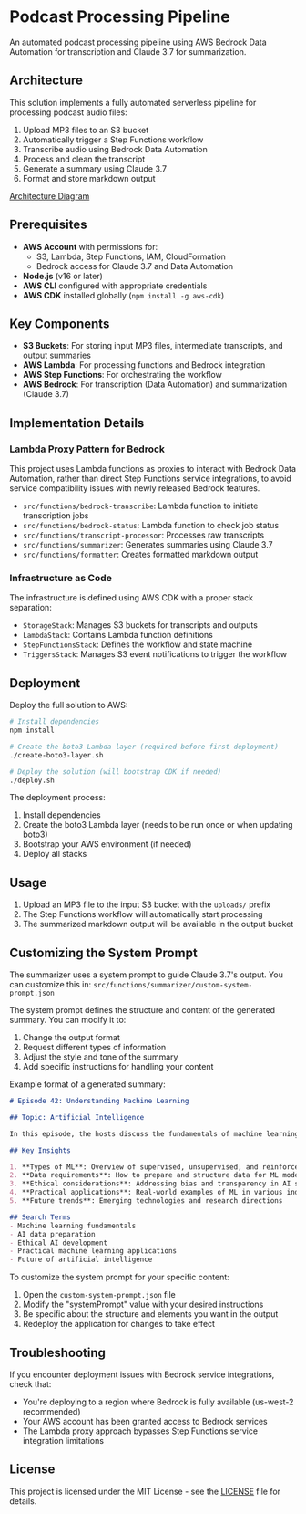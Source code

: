# Podcast Processing Pipeline

An automated podcast processing pipeline using AWS Bedrock Data Automation for transcription and Claude 3.7 for summarization.

## Architecture

This solution implements a fully automated serverless pipeline for processing podcast audio files:

1. Upload MP3 files to an S3 bucket
2. Automatically trigger a Step Functions workflow
3. Transcribe audio using Bedrock Data Automation
4. Process and clean the transcript
5. Generate a summary using Claude 3.7
6. Format and store markdown output

[Architecture Diagram](docs/architecture.md)

## Prerequisites

- **AWS Account** with permissions for:
  - S3, Lambda, Step Functions, IAM, CloudFormation
  - Bedrock access for Claude 3.7 and Data Automation
- **Node.js** (v16 or later)
- **AWS CLI** configured with appropriate credentials
- **AWS CDK** installed globally (`npm install -g aws-cdk`)

## Key Components

- **S3 Buckets**: For storing input MP3 files, intermediate transcripts, and output summaries
- **AWS Lambda**: For processing functions and Bedrock integration
- **AWS Step Functions**: For orchestrating the workflow
- **AWS Bedrock**: For transcription (Data Automation) and summarization (Claude 3.7)

## Implementation Details

### Lambda Proxy Pattern for Bedrock

This project uses Lambda functions as proxies to interact with Bedrock Data Automation, rather than direct Step Functions service integrations, to avoid service compatibility issues with newly released Bedrock features.

- `src/functions/bedrock-transcribe`: Lambda function to initiate transcription jobs
- `src/functions/bedrock-status`: Lambda function to check job status
- `src/functions/transcript-processor`: Processes raw transcripts
- `src/functions/summarizer`: Generates summaries using Claude 3.7
- `src/functions/formatter`: Creates formatted markdown output

### Infrastructure as Code

The infrastructure is defined using AWS CDK with a proper stack separation:

- `StorageStack`: Manages S3 buckets for transcripts and outputs
- `LambdaStack`: Contains Lambda function definitions
- `StepFunctionsStack`: Defines the workflow and state machine
- `TriggersStack`: Manages S3 event notifications to trigger the workflow

## Deployment

Deploy the full solution to AWS:

```bash
# Install dependencies
npm install

# Create the boto3 Lambda layer (required before first deployment)
./create-boto3-layer.sh

# Deploy the solution (will bootstrap CDK if needed)
./deploy.sh
```

The deployment process:
1. Install dependencies
2. Create the boto3 Lambda layer (needs to be run once or when updating boto3)
3. Bootstrap your AWS environment (if needed)
4. Deploy all stacks

## Usage

1. Upload an MP3 file to the input S3 bucket with the `uploads/` prefix
2. The Step Functions workflow will automatically start processing
3. The summarized markdown output will be available in the output bucket

## Customizing the System Prompt

The summarizer uses a system prompt to guide Claude 3.7's output. You can customize this in:
`src/functions/summarizer/custom-system-prompt.json`

The system prompt defines the structure and content of the generated summary. You can modify it to:
1. Change the output format
2. Request different types of information
3. Adjust the style and tone of the summary
4. Add specific instructions for handling your content

Example format of a generated summary:

```markdown
# Episode 42: Understanding Machine Learning

## Topic: Artificial Intelligence

In this episode, the hosts discuss the fundamentals of machine learning and its applications in everyday technology. They explore how AI systems learn from data and make predictions.

## Key Insights

1. **Types of ML**: Overview of supervised, unsupervised, and reinforcement learning
2. **Data requirements**: How to prepare and structure data for ML models
3. **Ethical considerations**: Addressing bias and transparency in AI systems
4. **Practical applications**: Real-world examples of ML in various industries
5. **Future trends**: Emerging technologies and research directions

## Search Terms
- Machine learning fundamentals
- AI data preparation
- Ethical AI development
- Practical machine learning applications
- Future of artificial intelligence
```

To customize the system prompt for your specific content:
1. Open the `custom-system-prompt.json` file
2. Modify the "systemPrompt" value with your desired instructions
3. Be specific about the structure and elements you want in the output
4. Redeploy the application for changes to take effect

## Troubleshooting

If you encounter deployment issues with Bedrock service integrations, check that:
- You're deploying to a region where Bedrock is fully available (us-west-2 recommended)
- Your AWS account has been granted access to Bedrock services
- The Lambda proxy approach bypasses Step Functions service integration limitations

## License

This project is licensed under the MIT License - see the [LICENSE](LICENSE) file for details.
